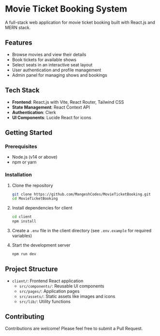 # Movie Ticket Booking System

A full-stack web application for movie ticket booking built with React.js and MERN stack.

## Features

- Browse movies and view their details
- Book tickets for available shows
- Select seats in an interactive seat layout
- User authentication and profile management
- Admin panel for managing shows and bookings

## Tech Stack

- **Frontend**: React.js with Vite, React Router, Tailwind CSS
- **State Management**: React Context API
- **Authentication**: Clerk
- **UI Components**: Lucide React for icons

## Getting Started

### Prerequisites

- Node.js (v14 or above)
- npm or yarn

### Installation

1. Clone the repository
   ```bash
   git clone https://github.com/MangeshCodes/MovieTicketBooking.git
   cd MovieTicketBooking
   ```

2. Install dependencies for client
   ```bash
   cd client
   npm install
   ```

3. Create a `.env` file in the client directory (see `.env.example` for required variables)

4. Start the development server
   ```bash
   npm run dev
   ```

## Project Structure

- `client/`: Frontend React application
  - `src/components/`: Reusable UI components
  - `src/pages/`: Application pages
  - `src/assets/`: Static assets like images and icons
  - `src/lib/`: Utility functions

## Contributing

Contributions are welcome! Please feel free to submit a Pull Request.
